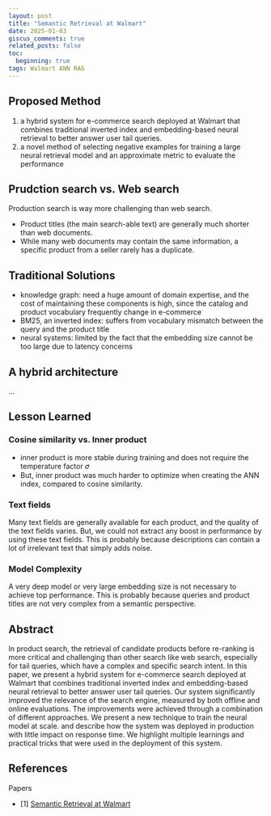 ```yaml
---
layout: post
title: "Semantic Retrieval at Walmart"
date: 2025-01-03
giscus_comments: true
related_posts: false
toc:
  beginning: true
tags: Walmart ANN RAG
---
```



## Proposed Method

1. a hybrid system for e-commerce search deployed at Walmart that combines traditional inverted index and embedding-based neural retrieval to better answer user tail queries.
2. a novel method of selecting negative examples for training a large neural retrieval model and an approximate metric to evaluate the performance

## Prudction search vs. Web search

Production search is way more challenging than web search. 

- Product titles (the main search-able text) are generally much shorter than web documents.
- While many web documents may contain the same information, a specific product from a seller rarely has a duplicate. 


## Traditional Solutions

- knowledge graph: need a huge amount of domain expertise, and the cost of maintaining these components is high, since the catalog and product vocabulary frequently change in e-commerce
-  BM25, an inverted index: suffers from vocabulary mismatch between the query and the product title
-  neural systems: limited by the fact that the embedding size cannot be too large due to latency concerns

## A hybrid architecture

...

## Lesson Learned

### Cosine similarity vs. Inner product

- inner product is more stable during training and does not require the temperature factor 𝜎 
- But, inner product was much harder to optimize when creating the ANN index, compared to cosine similarity.

### Text fields 

Many text fields are generally available for each product, and the quality of the text fields varies. But, we could not extract any boost in performance by using these text fields. This is probably because descriptions can contain a lot of irrelevant text that simply adds noise.

### Model Complexity

A very deep model or very large embedding size is not necessary to achieve top performance. This is probably because queries and product titles are not very complex from a semantic perspective.

## Abstract

In product search, the retrieval of candidate products before re-ranking is more critical and challenging than other search like web search, especially for tail queries, which have a complex and specific search intent. In this paper, we present a hybrid system for e-commerce search deployed at Walmart that combines traditional inverted index and embedding-based neural retrieval to better answer user tail queries. Our system significantly improved the relevance of the search engine, measured by both offline and online evaluations. The improvements were achieved through a combination of different approaches. We present a new technique to train the neural model at scale. and describe how the system was deployed in production with little impact on response time. We highlight multiple learnings and practical tricks that were used in the deployment of this system.



## References

Papers

- [1] [Semantic Retrieval at Walmart](https://arxiv.org/pdf/2412.04637)
